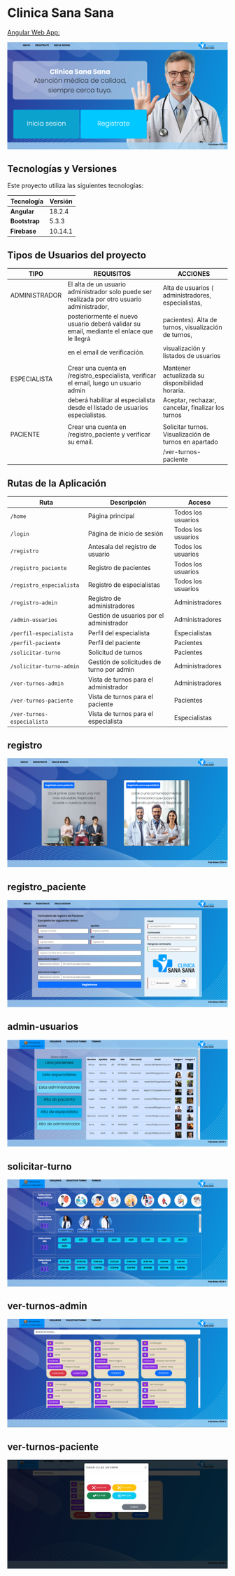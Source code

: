 # Clinica Sana Sana

 [Angular Web App:](https://sana-sana-app.web.app/)

 ![Pagina de inicio](./src/assets/images/readme/Captura%20de%20pantalla%202024-11-19%20172532.png)

 ## Tecnologías y Versiones

Este proyecto utiliza las siguientes tecnologías:

| Tecnología    | Versión  |
|---------------|----------|
| **Angular**   | 18.2.4   |
| **Bootstrap** | 5.3.3    |
| **Firebase**  | 10.14.1  |


## Tipos de Usuarios del proyecto

|TIPO           | REQUISITOS                                                                                    | ACCIONES                                                  |
|---------------|-----------------------------------------------------------------------------------------------|-----------------------------------------------------------|
|ADMINISTRADOR  | El alta de un usuario administrador solo puede ser realizada por otro usuario administrador,  |Alta de usuarios ( administradores, especialistas,         | 
|               | posteriormente el nuevo usuario deberá validar su email, mediante el enlace que le llegrá     |pacientes). Alta de turnos, visualización de turnos,       |
|               | en el email de verificación.                                                                  | visualización y listados de usuarios                      |
|               |                                                                                               |                                                           |
|ESPECIALISTA   | Crear una cuenta en /registro_especialista, verificar el email, luego un usuario admin        |Mantener actualizada su disponibilidad horaria.            |
|               | deberá habilitar al especialista desde el listado de usuarios especialistas.                  |Aceptar, rechazar, cancelar, finalizar los turnos          |
|               |                                                                                               |                                                           |
|PACIENTE       |Crear una cuenta en /registro_paciente y verificar su email.                                   | Solicitar turnos. Visualización de turnos en apartado     |
|               |                                                                                               |  /ver-turnos-paciente                                     |

## Rutas de la Aplicación

| Ruta                       | Descripción                                     | Acceso                     |
|----------------------------|-------------------------------------------------|----------------------------|
| `/home`                    | Página principal                               | Todos los usuarios         |
| `/login`                   | Página de inicio de sesión                     | Todos los usuarios         |
| `/registro`                | Antesala del registro de usuario               | Todos los usuarios         |
| `/registro_paciente`       | Registro de pacientes                          | Todos los usuarios         |
| `/registro_especialista`   | Registro de especialistas                      | Todos los usuarios         |
| `/registro-admin`          | Registro de administradores                    | Administradores            |
| `/admin-usuarios`          | Gestión de usuarios por el administrador       | Administradores            |
| `/perfil-especialista`     | Perfil del especialista                        | Especialistas              |
| `/perfil-paciente`         | Perfil del paciente                            | Pacientes                  |
| `/solicitar-turno`         | Solicitud de turnos                            | Pacientes                  |
| `/solicitar-turno-admin`   | Gestión de solicitudes de turno por admin      | Administradores            |
| `/ver-turnos-admin`        | Vista de turnos para el administrador          | Administradores            |
| `/ver-turnos-paciente`     | Vista de turnos para el paciente               | Pacientes                  |
| `/ver-turnos-especialista` | Vista de turnos para el especialista           | Especialistas              |

## registro
![registro](./src/assets/images/readme/Captura%20de%20pantalla%202024-11-19%20175517.png "Antesala al formulario del registro")

## registro_paciente
![registro_paciente](./src/assets/images/readme/Captura%20de%20pantalla%202024-11-19%20180053.png "Formulario de registro de paciente")

## admin-usuarios
![admin-usuarios](./src/assets/images/readme/Captura%20de%20pantalla%202024-11-19%20180248.png "Gestión de usuarios / administrador")

## solicitar-turno
![solicitar-turno](./src/assets/images/readme/Captura%20de%20pantalla%202024-11-19%20180405.png "Solicitud de turnos / Pacientes y Administradores")

## ver-turnos-admin
![ver-turnos-admin](./src/assets/images/readme/Captura%20de%20pantalla%202024-11-19%20180516.png "Visualización de turnos / Administrador")

## ver-turnos-paciente
![ver-turnos-paciente](./src/assets/images/readme/Captura%20de%20pantalla%202024-11-19%20180706.png "Actualizacion de estado de turno / Especialista")

